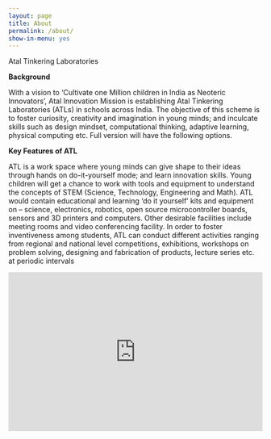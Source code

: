 ```yaml
---
layout: page
title: About
permalink: /about/
show-in-menu: yes
---
```


Atal Tinkering Laboratories

**Background**

With a vision to ‘Cultivate one Million children in India as Neoteric Innovators’, Atal Innovation Mission is establishing Atal Tinkering Laboratories (ATLs) in schools across India. The objective of this scheme is to foster curiosity, creativity and imagination in young minds; and inculcate skills such as design mindset, computational thinking, adaptive learning, physical computing etc.
Full version will have the following options.


**Key Features of ATL**

ATL is a work space where young minds can give shape to their ideas through hands on do-it-yourself mode; and learn innovation skills. Young children will get a chance to work with tools and equipment to understand the concepts of STEM (Science, Technology, Engineering and Math). ATL would contain educational and learning ‘do it yourself’ kits and equipment on – science, electronics, robotics, open source microcontroller boards, sensors and 3D printers and computers. Other desirable facilities include meeting rooms and video conferencing facility.
In order to foster inventiveness among students, ATL can conduct different activities ranging from regional and national level competitions, exhibitions, workshops on problem solving, designing and fabrication of products, lecture series etc. at periodic intervals

<iframe src="https://www.youtube.com/embed/4NCBLHUBmvA" style="width: 100%; height: 315px" frameborder="0"> 

**Atal Tinkering Chapter**
It will help Student to learn things from home bu using there parents smart phone anywhere any time.
